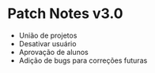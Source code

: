 # Patch Notes v3.0

- União de projetos
- Desativar usuário
- Aprovação de alunos
- Adição de bugs para correções futuras
